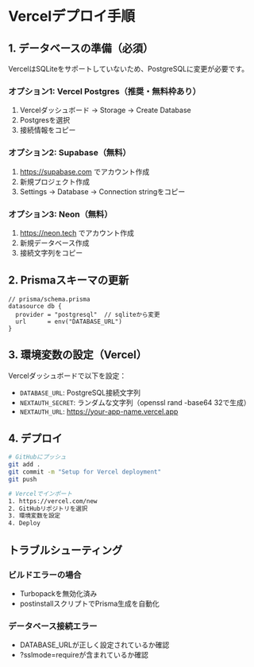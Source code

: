 # Vercelデプロイ手順

## 1. データベースの準備（必須）
VercelはSQLiteをサポートしていないため、PostgreSQLに変更が必要です。

### オプション1: Vercel Postgres（推奨・無料枠あり）
1. Vercelダッシュボード → Storage → Create Database
2. Postgresを選択
3. 接続情報をコピー

### オプション2: Supabase（無料）
1. https://supabase.com でアカウント作成
2. 新規プロジェクト作成
3. Settings → Database → Connection stringをコピー

### オプション3: Neon（無料）
1. https://neon.tech でアカウント作成
2. 新規データベース作成
3. 接続文字列をコピー

## 2. Prismaスキーマの更新
```prisma
// prisma/schema.prisma
datasource db {
  provider = "postgresql"  // sqliteから変更
  url      = env("DATABASE_URL")
}
```

## 3. 環境変数の設定（Vercel）
Vercelダッシュボードで以下を設定：
- `DATABASE_URL`: PostgreSQL接続文字列
- `NEXTAUTH_SECRET`: ランダムな文字列（openssl rand -base64 32で生成）
- `NEXTAUTH_URL`: https://your-app-name.vercel.app

## 4. デプロイ
```bash
# GitHubにプッシュ
git add .
git commit -m "Setup for Vercel deployment"
git push

# Vercelでインポート
1. https://vercel.com/new
2. GitHubリポジトリを選択
3. 環境変数を設定
4. Deploy
```

## トラブルシューティング

### ビルドエラーの場合
- Turbopackを無効化済み
- postinstallスクリプトでPrisma生成を自動化

### データベース接続エラー
- DATABASE_URLが正しく設定されているか確認
- ?sslmode=requireが含まれているか確認